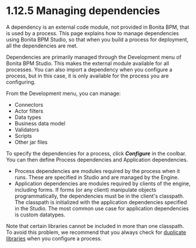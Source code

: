 # 1.12.5 Managing dependencies

A dependency is an external code module, not provided in Bonita BPM, that is used by a process. This page explains how to manage dependencies using
Bonita BPM Studio, so that when you build a process for deployment, all the dependencies are met.


Dependencies are primarily managed through the Development menu of Bonita BPM Studio. This makes the external module available for all processes. 
You can also import a dependency when you configure a process, but in this case, it is only available for the process you are configuring.


From the Development menu, you can manage:

* Connectors
* Actor filters
* Data types
* Business data model
* Validators
* Scripts
* Other jar files

To specify the dependencies for a process, click **_Configure_** in the coolbar. You can then define Process dependencies and Application dependencies.

* Process dependencies are modules required by the process when it runs. These are specified in Studio and are managed by the Engine. 
* Application dependencies are modules required by clients of the engine, including forms. 
If forms (or any client) manipulate objects programmatically, the dependencies must be in the client's classpath. 
The classpath is initialized with the application dependencies specified in the Studio. The most common use case for application dependencies is custom datatypes.

Note that certain libraries cannot be included in more than one classpath. To avoid this problem, we recommend that you always check for [duplicate libraries](/manage-jar-files-0#duplicate_libraries) when you configure a process.